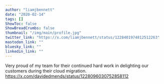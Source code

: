 ```yaml
---
author: "liamjbennett"
date: "2020-02-14"
tags: []
ShowToc: false
ShowBreadCrumbs: false
thumbnail: "/img/main/profile.jpg"
twitter_link: "https://x.com/liamjbennett/status/1228401974812512263"
mastodon_link: ""
bluesky_link: ""
linkedin_link: ""
---
```


Very proud of my team for their continued hard work in delighting our customers during their cloud migration. https://x.com/davidedmends/status/1228096030752858112

